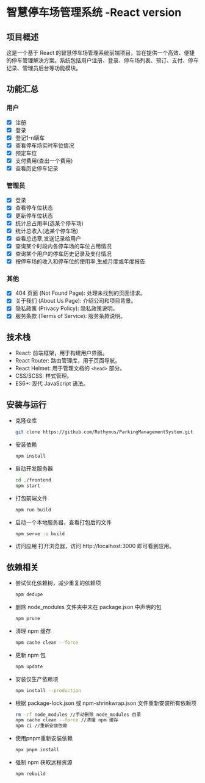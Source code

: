 # 智慧停车场管理系统 -React version

## 项目概述

这是一个基于 React 的智慧停车场管理系统前端项目，旨在提供一个高效、便捷的停车管理解决方案。系统包括用户注册、登录、停车场列表、预订、支付、停车记录、管理员后台等功能模块。

## 功能汇总

### 用户

- [x] 注册
- [x] 登录
- [x] 登记1-n辆车
- [x] 查看停车场实时车位情况
- [x] 预定车位
- [x] 支付费用(查出一个费用)
- [x] 查看历史停车记录

### 管理员

- [x] 登录
- [x] 查看停车位状态
- [x] 更新停车位状态
- [x] 统计总占用率(选某个停车场)
- [x] 统计总收入(选某个停车场)
- [x] 查看总违章,发送记录给用户
- [x] 查询某个时段内各停车场的车位占用情况
- [x] 查询某个用户的停车历史记录及支付情况
- [x] 按停车场的收入和停车位的使用率,生成月度或年度报告

### 其他

- [x] 404 页面 (Not Found Page): 处理未找到的页面请求。
- [x] 关于我们 (About Us Page): 介绍公司和项目背景。
- [x] 隐私政策 (Privacy Policy): 隐私政策说明。
- [x] 服务条款 (Terms of Service): 服务条款说明。

## 技术栈

- React: 前端框架，用于构建用户界面。
- React Router: 路由管理库，用于页面导航。
- React Helmet: 用于管理文档的 `<head>` 部分。
- CSS/SCSS: 样式管理。
- ES6+: 现代 JavaScript 语法。

## 安装与运行

- 克隆仓库
  ```sh
  git clone https://github.com/Rethymus/ParkingManagementSystem.git
  ```
- 安装依赖
  ```sh
  npm install
  ```
- 启动开发服务器
  ```sh
  cd ./frontend
  npm start
  ```
- 打包前端文件
  ```sh
  npm run build
  ```
- 启动一个本地服务器，查看打包后的文件
  ```sh
  npm serve -s build
  ```
- 访问应用 打开浏览器，访问 http://localhost:3000 即可看到应用。

## 依赖相关

- 尝试优化依赖树，减少重复的依赖项
  ```sh
  npm dedupe
  ```
- 删除 node_modules 文件夹中未在 package.json 中声明的包
  ```sh
  npm prune
  ```
- 清理 npm 缓存
  ```sh
  npm cache clean --force
  ```
- 更新 npm 包
  ```sh
  npm update
  ```
- 安装仅生产依赖项
  ```sh
  npm install --production
  ```
- 根据 package-lock.json 或 npm-shrinkwrap.json 文件重新安装所有依赖项
  ```sh
  rm -rf node_modules //手动删除 node_modules 目录
  npm cache clean --force //清理 npm 缓存
  npm ci //重新安装依赖
  ```
- 使用pnpm重新安装依赖
  ```sh
  npx pnpm install
  ```
- 强制 npm 获取远程资源
  ```sh
  npm rebuild
  ```
